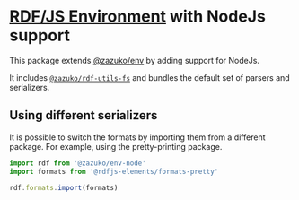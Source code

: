 # [RDF/JS Environment](https://github.com/rdfjs-base/environment) with NodeJs support

This package extends [@zazuko/env](https://npm.im/@zazuko/env) by adding support for NodeJs.

It includes [`@zazuko/rdf-utils-fs`](@zazuko/rdf-utils-fs) and bundles the default set of
parsers and serializers.

## Using different serializers

It is possible to switch the formats by importing them from a different package. For example,
using the pretty-printing package.

```js
import rdf from '@zazuko/env-node'
import formats from '@rdfjs-elements/formats-pretty'

rdf.formats.import(formats)
```
